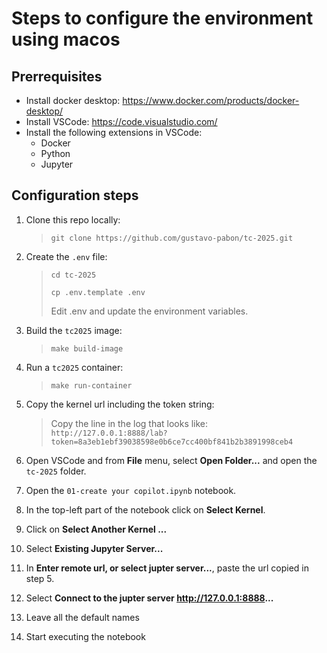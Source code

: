 # Steps to configure the environment using macos

## Prerrequisites

* Install docker desktop: https://www.docker.com/products/docker-desktop/
* Install VSCode: https://code.visualstudio.com/
* Install the following extensions in VSCode:
    * Docker
    * Python
    * Jupyter

## Configuration steps

1. Clone this repo locally:

    > `git clone https://github.com/gustavo-pabon/tc-2025.git`

2. Create the `.env` file:

    > `cd tc-2025`
    >
    > `cp .env.template .env`
    >
    > Edit .env and update the environment variables.

3. Build the `tc2025` image:

    > `make build-image`

4. Run a `tc2025` container:

    > `make run-container`

5. Copy the kernel url including the token string:
    > Copy the line in the log that looks like:
    > `http://127.0.0.1:8888/lab?token=8a3eb1ebf39038598e0b6ce7cc400bf841b2b3891998ceb4`

6. Open VSCode and from **File** menu, select **Open Folder...** and open the `tc-2025` folder.

7. Open the `01-create your copilot.ipynb` notebook.

8. In the top-left part of the notebook click on **Select Kernel**.

9. Click on **Select Another Kernel ...**

10. Select **Existing Jupyter Server...**

11. In **Enter remote url, or select jupter server...**, paste the url copied in step 5.

12. Select **Connect to the jupter server http://127.0.0.1:8888...** 

13. Leave all the default names 

14. Start executing the notebook